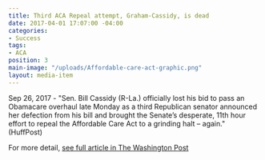 ```yaml
---
title: Third ACA Repeal attempt, Graham-Cassidy, is dead
date: 2017-04-01 17:07:00 -04:00
categories:
- Success
tags:
- ACA
position: 3
main-image: "/uploads/Affordable-care-act-graphic.png"
layout: media-item
---
```


Sep 26, 2017 - "Sen. Bill Cassidy (R-La.) officially lost his bid to pass an Obamacare overhaul late Monday as a third Republican senator announced her defection from his bill and brought the Senate’s desperate, 11th hour effort to repeal the Affordable Care Act to a grinding halt – again." (HuffPost)

For more detail, [see full article in The Washington Post](https://www.washingtonpost.com/news/powerpost/paloma/the-health-202/2017/09/26/the-health-202-obamacare-repeal-appears-dead-again/59c9375830fb0468cea81b2b/?utm_term=.047eea0e0aa8) 
